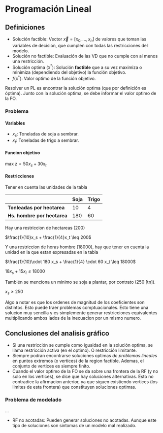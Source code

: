 # Programación Lineal

## Definiciones

+ Solución factible: Vector $\vec{x}=[x_0,...,x_n]$ de valores que toman las variables de decisión, que cumplen con todas las restricciones del modelo.
+ Solución no factible: Evaluación de las VD que no cumple con al menos una restricción.
+ Solución optima ($x^*$): Solución **factible** que a su vez maximiza o minimiza (dependiendo del objetivo) la función objetivo.
+ $f(x^*)$: Valor optimo de la función objetivo.

Resolver un PL es encontrar la solución optima (que por definición es óptima). Junto con la solución optima, se debe informar el valor optimo de la FO.

### Problema

#### Variables

+ $x_s$: Toneladas de soja a sembrar.
+ $x_t$: Toneladas de trigo a sembrar.

#### Funcion objetivo
$\text{max }z=50x_s + 30x_t$

#### Restricciones

Tener en cuenta las unidades de la tabla

|   | Soja | Trigo |
| --- | --- | --- |
| **Tonleadas por hectarea** | 10 | 4 |
| **Hs. hombre por hectarea** | 180 | 60 |

Hay una restriccion de hectareas (200)

$\frac{1}{10}x_s + \frac{1}{4}x_t \leq 200$

Y una restriccion de horas hombre (18000), hay que tener en cuenta la unidad en la que estan expresadas en la tabla

$\frac{1}{10}\cdot 180 x_s + \frac{1}{4} \cdot 60 x_t \leq 18000$

$18 x_s + 15 x_t \leq 18000$ 

También se menciona un minimo se soja a plantar, por contrato (250 [tn]).

$x_s \geq 250$

Algo a notar es que los ordenes de magnitud de los coeficientes son distintos. Esto puede traer problemas comptuacionales. Esto tiene una solucion muy sencilla y es simplemente generar restricciones equivalentes multiplicando ambos lados de la inecuacion por un mismo numero.

## Conclusiones del analisis gráfico
+ Si una restricción se cumple como igualdad en la solución optima, se llama restricción activa (en el optimo). O restricción limitante.
+ Siempre podran encontrarse soluciones optimas *de problemas lineales* en puntos extremos (o vertices) de la region factible. Ademas, el conjunto de vertices es siempre finito.
+ Cuando el valor optimo de la FO se da sobre una frontera de la RF (y no solo en los vertices), se dice que hay soluciones alternativas. Esto no contradice la afirmacion anterior, ya que siguen existiendo vertices (los limites de esta frontera) que constituyen soluciones optimas.

### Problema de modelado
...
+ RF no acotadas: Pueden generar soluciones no acotadas. Aunque este tipo de soluciones son sintomas de un modelo mal realizado.